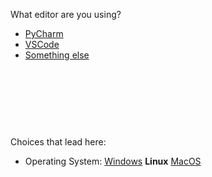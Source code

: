 What editor are you using?



- [PyCharm](ci-pycharm.md)
- [VSCode](ci-vscode_osl.md)
- [Something else](ci-no-help.md)



<br><br><br>
------
Choices that lead here:
- Operating System: [Windows](cant-import2_osw.md) **Linux** [MacOS](cant-import2_osm.md)

